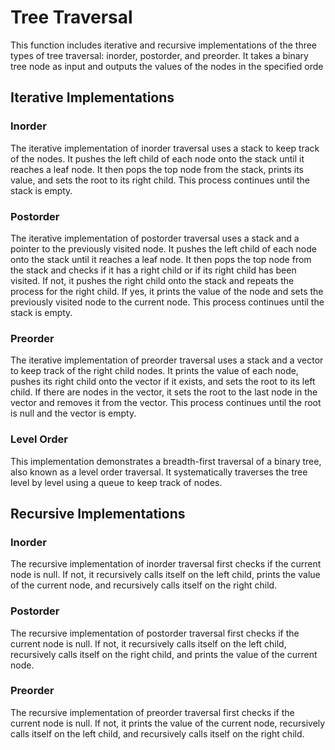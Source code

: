 # Tree Traversal

This function includes iterative and recursive implementations of the three types of tree traversal: inorder, postorder, and preorder. It takes a binary tree node as input and outputs the values of the nodes in the specified orde

## Iterative Implementations

### Inorder
The iterative implementation of inorder traversal uses a stack to keep track of the nodes. It pushes the left child of each node onto the stack until it reaches a leaf node. It then pops the top node from the stack, prints its value, and sets the root to its right child. This process continues until the stack is empty.

### Postorder
The iterative implementation of postorder traversal uses a stack and a pointer to the previously visited node. It pushes the left child of each node onto the stack until it reaches a leaf node. It then pops the top node from the stack and checks if it has a right child or if its right child has been visited. If not, it pushes the right child onto the stack and repeats the process for the right child. If yes, it prints the value of the node and sets the previously visited node to the current node. This process continues until the stack is empty.

### Preorder
The iterative implementation of preorder traversal uses a stack and a vector to keep track of the right child nodes. It prints the value of each node, pushes its right child onto the vector if it exists, and sets the root to its left child. If there are nodes in the vector, it sets the root to the last node in the vector and removes it from the vector. This process continues until the root is null and the vector is empty.

### Level Order
This implementation demonstrates a breadth-first traversal of a binary tree, also known as a level order traversal. It systematically traverses the tree level by level using a queue to keep track of nodes.
 
## Recursive Implementations

### Inorder
The recursive implementation of inorder traversal first checks if the current node is null. If not, it recursively calls itself on the left child, prints the value of the current node, and recursively calls itself on the right child.

### Postorder
The recursive implementation of postorder traversal first checks if the current node is null. If not, it recursively calls itself on the left child, recursively calls itself on the right child, and prints the value of the current node.

### Preorder
The recursive implementation of preorder traversal first checks if the current node is null. If not, it prints the value of the current node, recursively calls itself on the left child, and recursively calls itself on the right child.
